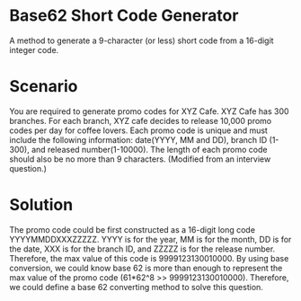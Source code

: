 # Base62 Short Code Generator
A method to generate a 9-character (or less) short code from a 16-digit integer code.

# Scenario
You are required to generate promo codes for XYZ Cafe. XYZ Cafe has 300 branches. For each branch, XYZ cafe decides to release 10,000 promo codes per day for coffee lovers. Each promo code is unique and must include the following information: date(YYYY, MM and DD), branch ID (1-300), and released number(1-10000). The length of each promo code should also be no more than 9 characters. (Modified from an interview question.)

# Solution
The promo code could be first constructed as a 16-digit long code YYYYMMDDXXXZZZZZ. YYYY is for the year, MM is for the month, DD is for the date, XXX is for the branch ID, and ZZZZZ is for the release number. Therefore, the max value of this code is 9999123130010000. By using base conversion, we could know base 62 is more than enough to represent the max value of the promo code (61*62^8 >> 9999123130010000). Therefore, we could define a base 62 converting method to solve this question.
